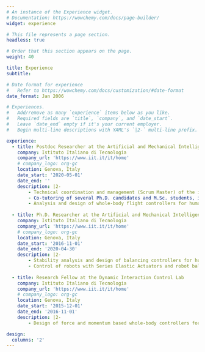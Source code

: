 ```yaml
---
# An instance of the Experience widget.
# Documentation: https://wowchemy.com/docs/page-builder/
widget: experience

# This file represents a page section.
headless: true

# Order that this section appears on the page.
weight: 40

title: Experience
subtitle:

# Date format for experience
#   Refer to https://wowchemy.com/docs/customization/#date-format
date_format: Jan 2006

# Experiences.
#   Add/remove as many `experience` items below as you like.
#   Required fields are `title`, `company`, and `date_start`.
#   Leave `date_end` empty if it's your current employer.
#   Begin multi-line descriptions with YAML's `|2-` multi-line prefix.

experience:
  - title: Postdoc Researcher at the Artificial and Mechanical Intelligence Lab
    company: Istituto Italiano di Tecnologia
    company_url: 'https://www.iit.it/it/home'
    # company_logo: org-gc
    location: Genova, Italy
    date_start: '2020-05-01'
    date_end: ''
    description: |2-
        - Technical coordination and management (Scrum Master) of the iRonCub team. It is a multidisciplinary team of about 10 people working on mechanical design, estimation and control of a jet-powered humanoid robot for disaster response.
        - Co-tutoring of several Ph.D. candidates and M.Sc. students, in research areas including: robot torque control and control in aerodynamic conditions, trajectory planning for flight-to-walk transition maneuvers, jet-engines and force/torque sensor modeling, design and control of morphing covers.
        - Analysis and design of whole-body flight controllers for humanoid robots, implemented in Matlab-Simulink and C++ and tested on the iCub and iRonCub humanoid robots.
       
  - title: Ph.D. Researcher at the Artificial and Mechanical Intelligence Lab
    company: Istituto Italiano di Tecnologia
    company_url: 'https://www.iit.it/it/home'
    # company_logo: org-gc
    location: Genova, Italy
    date_start: '2016-11-01'
    date_end: '2020-04-30'
    description: |2-
        - Stability analysis and design of balancing controllers for humanoid robots using Quadratic Programming. 
        - Control of robots with Series Elastic Actuators and robot balancing in highly dynamic environments.
        
  - title: Research Fellow at the Dynamic Interaction Control Lab
    company: Istituto Italiano di Tecnologia
    company_url: 'https://www.iit.it/it/home'
    # company_logo: org-gc
    location: Genova, Italy
    date_start: '2015-12-01'
    date_end: '2016-11-01'
    description: |2-
        - Design of force and momentum based whole-body controllers for humanoid robots, in the context of the European Projects KOROIBOT and CoDyCo

design:
  columns: '2'
---
```

